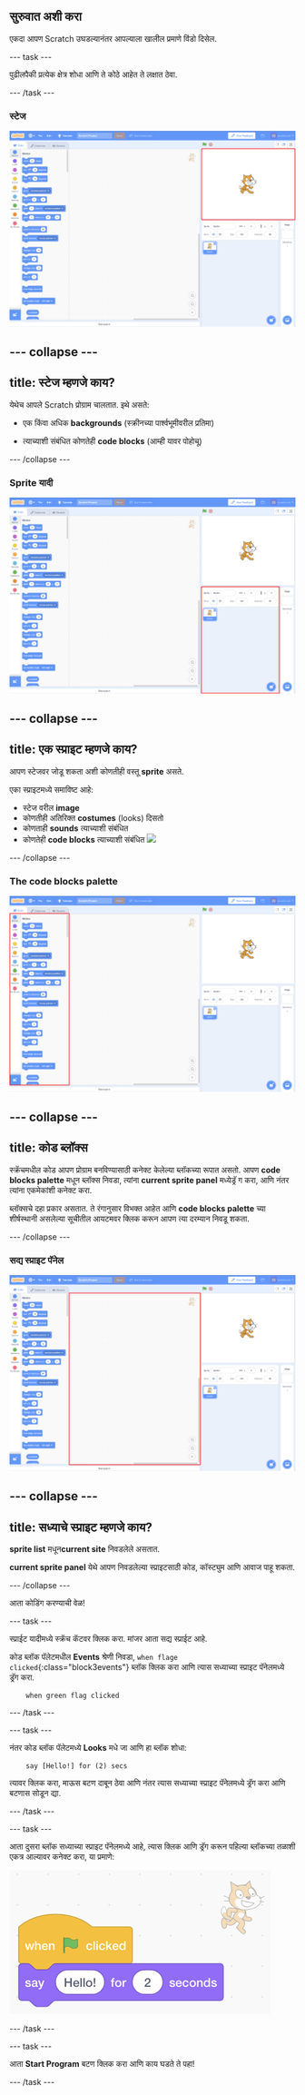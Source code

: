 ## सुरुवात अशी करा

एकदा आपण Scratch उघडल्यानंतर आपल्याला खालील प्रमाणे विंडो दिसेल.

--- task ---

पुढीलपैकी प्रत्येक क्षेत्र शोधा आणि ते कोठे आहेत ते लक्षात ठेवा.

--- /task ---

### स्टेज

![स्टेज हायलाइट सह स्क्रॅच विंडो](images/hlStage.png)

--- collapse ---
---
title: स्टेज म्हणजे काय?
---

येथेच आपले Scratch प्रोग्राम चालतात. इथे असते:

* एक किंवा अधिक **backgrounds** \(स्क्रीनच्या पार्श्वभूमीवरील प्रतिमा\)

* त्याच्याशी संबंधित कोणतेही **code blocks** \(आम्ही यावर पोहोचू\)

--- /collapse ---

### Sprite यादी

![स्टेज हायलाइट सह स्क्रॅच विंडो](images/hlSpriteList.png)

--- collapse ---
---
title: एक स्प्राइट म्हणजे काय?
---

आपण स्टेजवर जोडू शकता अशी कोणतीही वस्तू **sprite** असते.

एका स्प्राइटमध्ये समाविष्ट आहे:

* स्टेज वरील **image**
* कोणतीही अतिरिक्त **costumes** \(looks\) दिसतो
* कोणताही **sounds** त्याच्याशी संबंधित
* कोणतेही **code blocks** त्याच्याशी संबंधित ![](images/setup2.png)

--- /collapse ---

### The code blocks palette

![स्टेज हायलाइट सह स्क्रॅच विंडो](images/hlBlocksPalette.png)

--- collapse ---
---
title: कोड ब्लॉक्स
---

स्क्रॅचमधील कोड आपण प्रोग्राम बनविण्यासाठी कनेक्ट केलेल्या ब्लॉकच्या रूपात असतो. आपण **code blocks palette** मधून ब्लॉक्स निवडा, त्यांना **current sprite panel** मध्येड्रॅ ग करा, आणि नंतर त्यांना एकमेकांशी कनेक्ट करा.

ब्लॉक्सचे दहा प्रकार असतात. ते रंगानुसार विभक्त आहेत आणि **code blocks palette** च्या शीर्षस्थानी असलेल्या सूचीतील आयटमवर क्लिक करून आपण त्या दरम्यान निवडू शकता.

--- /collapse ---

### सद्य स्प्राइट पॅनेल

![स्टेज हायलाइट सह स्क्रॅच विंडो](images/hlCurrentSpritePanel.png)

--- collapse ---
---
title: सध्याचे स्प्राइट म्हणजे काय?
---

**sprite list** मधून**current site** निवडलेले असतात.

**current sprite panel** येथे आपण निवडलेल्या स्प्राइटसाठी कोड, कॉस्ट्युम आणि आवाज पाहू शकता.

--- /collapse ---

आता कोडिंग करण्याची वेळ!

--- task ---

स्प्राईट यादीमध्ये स्क्रॅच कॅटवर क्लिक करा. मांजर आता सद्य स्प्राईट आहे.

कोड ब्लॉक पॅलेटमधील **Events** श्रेणी निवडा, `when flage clicked`{:class="block3events"} ब्लॉक क्लिक करा आणि त्यास सध्याच्या स्प्राइट पॅनेलमध्ये ड्रॅग करा.

```blocks3
    when green flag clicked
```

--- /task ---

--- task ---

नंतर कोड ब्लॉक पॅलेटमध्ये **Looks** मधे जा आणि हा ब्लॉक शोधा:

```blocks3
    say [Hello!] for (2) secs
```

त्यावर क्लिक करा, माऊस बटण दाबून ठेवा आणि नंतर त्यास सध्याच्या स्प्राइट पॅनेलमध्ये ड्रॅग करा आणि बटणास सोडून द्या.

--- /task ---

--- task ---

आता दुसरा ब्लॉक सध्याच्या स्प्राइट पॅनेलमध्ये आहे, त्यास क्लिक आणि ड्रॅग करून पहिल्या ब्लॉकच्या तळाशी एकत्र आल्यावर कनेक्ट करा, या प्रमाणे:

![](images/setup3.png)

--- /task ---

--- task ---

आता **Start Program** बटण क्लिक करा आणि काय घडते ते पहा!

--- /task ---